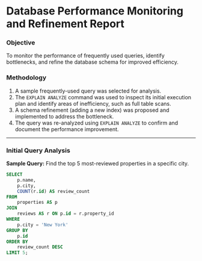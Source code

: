# Database Performance Monitoring and Refinement Report

### **Objective**

To monitor the performance of frequently used queries, identify bottlenecks, and refine the database schema for improved efficiency.

### **Methodology**

1.  A sample frequently-used query was selected for analysis.
2.  The `EXPLAIN ANALYZE` command was used to inspect its initial execution plan and identify areas of inefficiency, such as full table scans.
3.  A schema refinement (adding a new index) was proposed and implemented to address the bottleneck.
4.  The query was re-analyzed using `EXPLAIN ANALYZE` to confirm and document the performance improvement.

---

### **Initial Query Analysis**

**Sample Query:** Find the top 5 most-reviewed properties in a specific city.

```sql
SELECT
    p.name,
    p.city,
    COUNT(r.id) AS review_count
FROM
    properties AS p
JOIN
    reviews AS r ON p.id = r.property_id
WHERE
    p.city = 'New York'
GROUP BY
    p.id
ORDER BY
    review_count DESC
LIMIT 5;
